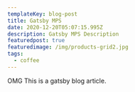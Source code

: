 ```yaml
---
templateKey: blog-post
title: Gatsby MPS
date: 2020-12-20T05:07:15.995Z
description: Gatsby MPS Description
featuredpost: true
featuredimage: /img/products-grid2.jpg
tags:
  - coffee
---
```

OMG This is a gatsby blog article.